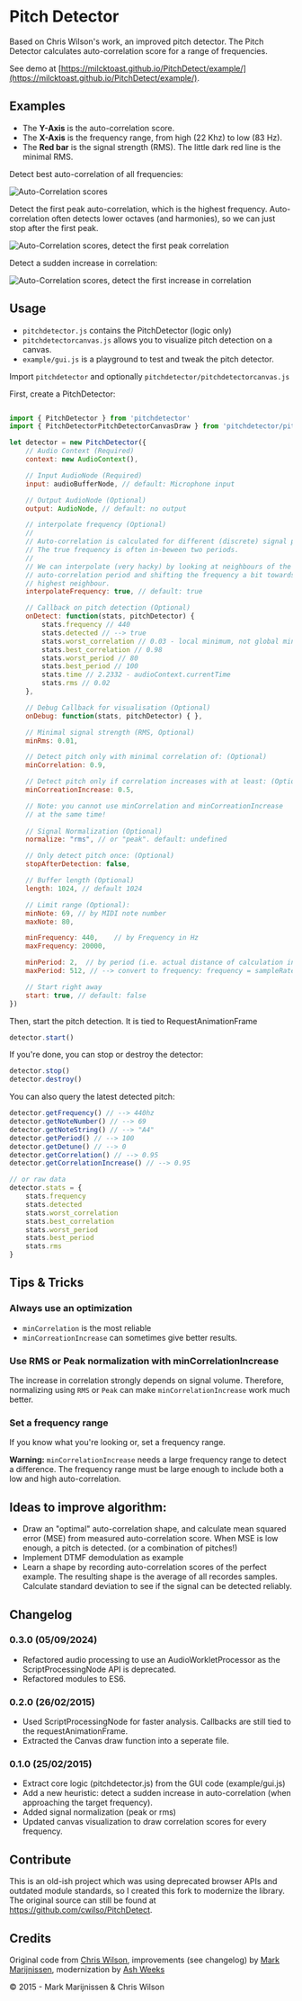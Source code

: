 # Pitch Detector

Based on Chris Wilson's work, an improved pitch detector. The Pitch Detector calculates auto-correlation score for a range of frequencies.

See demo at [https://milcktoast.github.io/PitchDetect/example/](https://milcktoast.github.io/PitchDetect/example/).

## Examples

* The **Y-Axis** is the auto-correlation score. 
* The **X-Axis** is the frequency range, from high (22 
Khz) to low (83 Hz).
* The **Red bar** is the signal strength (RMS). The little dark red line is the minimal RMS.

Detect best auto-correlation of all frequencies:

![Auto-Correlation scores](example/example1.png)

Detect the first peak auto-correlation, which is the highest frequency. Auto-correlation often detects lower octaves (and harmonies), so we can just stop after the first peak. 

![Auto-Correlation scores, detect the first peak correlation](example/example2.png)

Detect a sudden increase in correlation: 

![Auto-Correlation scores, detect the first increase in correlation](example/example3.png)

## Usage

* `pitchdetector.js` contains the PitchDetector (logic only)
* `pitchdetectorcanvas.js` allows you to visualize pitch detection on a canvas.
* `example/gui.js` is a playground to test and tweak the pitch detector.

Import `pitchdetector` and optionally `pitchdetector/pitchdetectorcanvas.js`

First, create a PitchDetector:
```javascript

import { PitchDetector } from 'pitchdetector'
import { PitchDetectorPitchDetectorCanvasDraw } from 'pitchdetector/pitchdetectorcanvas.js'

let detector = new PitchDetector({
	// Audio Context (Required)
	context: new AudioContext(),

	// Input AudioNode (Required)
	input: audioBufferNode, // default: Microphone input

	// Output AudioNode (Optional)
	output: AudioNode, // default: no output

	// interpolate frequency (Optional)
	//
	// Auto-correlation is calculated for different (discrete) signal periods
	// The true frequency is often in-beween two periods.
	//
	// We can interpolate (very hacky) by looking at neighbours of the best 
	// auto-correlation period and shifting the frequency a bit towards the
	// highest neighbour.
	interpolateFrequency: true, // default: true

	// Callback on pitch detection (Optional)
	onDetect: function(stats, pitchDetector) { 
		stats.frequency // 440
		stats.detected // --> true
		stats.worst_correlation // 0.03 - local minimum, not global minimum!
		stats.best_correlation // 0.98
		stats.worst_period // 80
		stats.best_period // 100
		stats.time // 2.2332 - audioContext.currentTime
		stats.rms // 0.02 
	},

	// Debug Callback for visualisation (Optional)
	onDebug: function(stats, pitchDetector) { },

	// Minimal signal strength (RMS, Optional)
	minRms: 0.01,

	// Detect pitch only with minimal correlation of: (Optional)
	minCorrelation: 0.9,

	// Detect pitch only if correlation increases with at least: (Optional)
	minCorreationIncrease: 0.5,

	// Note: you cannot use minCorrelation and minCorreationIncrease
	// at the same time!
 
	// Signal Normalization (Optional)
	normalize: "rms", // or "peak". default: undefined

	// Only detect pitch once: (Optional)
	stopAfterDetection: false,

	// Buffer length (Optional)
	length: 1024, // default 1024

	// Limit range (Optional):
	minNote: 69, // by MIDI note number
	maxNote: 80, 

	minFrequency: 440,    // by Frequency in Hz
	maxFrequency: 20000,

	minPeriod: 2,  // by period (i.e. actual distance of calculation in audio buffer)
	maxPeriod: 512, // --> convert to frequency: frequency = sampleRate / period

	// Start right away
	start: true, // default: false
})
```

Then, start the pitch detection. It is tied to RequestAnimationFrame
```javascript
detector.start()
```

If you're done, you can stop or destroy the detector:
```javascript
detector.stop()
detector.destroy()
```

You can also query the latest detected pitch:
```javascript
detector.getFrequency() // --> 440hz
detector.getNoteNumber() // --> 69
detector.getNoteString() // --> "A4"
detector.getPeriod() // --> 100
detector.getDetune() // --> 0
detector.getCorrelation() // --> 0.95
detector.getCorrelationIncrease() // --> 0.95

// or raw data
detector.stats = {
	stats.frequency
	stats.detected
	stats.worst_correlation
	stats.best_correlation 
	stats.worst_period
	stats.best_period
	stats.rms
}
```

## Tips & Tricks

### Always use an optimization

* `minCorrelation` is the most reliable
* `minCorreationIncrease` can sometimes give better results.

### Use RMS or Peak normalization with minCorrelationIncrease

The increase in correlation strongly depends on signal volume. Therefore, normalizing using `RMS` or `Peak` can make `minCorrelationIncrease` work much better.

### Set a frequency range

If you know what you're looking or, set a frequency range. 

**Warning:** `minCorrelationIncrease` needs a large frequency range to detect a difference. The frequency range must be large enough to include both a low and high auto-correlation.

## Ideas to improve algorithm:

* Draw an "optimal" auto-correlation shape, and calculate mean squared error (MSE) from measured auto-correlation score. When MSE is low enough, a pitch is detected. (or a combination of pitches!)
* Implement DTMF demodulation as example
* Learn a shape by recording auto-correlation scores of the perfect example. The resulting shape is the average of all recordes samples. Calculate standard deviation to see if the signal can be detected reliably.

## Changelog

### 0.3.0 (05/09/2024)

* Refactored audio processing to use an AudioWorkletProcessor as the ScriptProcessingNode API is deprecated.
* Refactored modules to ES6.

### 0.2.0 (26/02/2015)

* Used ScriptProcessingNode for faster analysis. Callbacks are still tied to the requestAnimationFrame.
* Extracted the Canvas draw function into a seperate file.

### 0.1.0 (25/02/2015)

* Extract core logic (pitchdetector.js) from the GUI code (example/gui.js)
* Add a new heuristic: detect a sudden increase in auto-correlation (when approaching the target frequency).
* Added signal normalization (peak or rms)
* Updated canvas visualization to draw correlation scores for every frequency.

## Contribute

This is an old-ish project which was using deprecated browser APIs and outdated module standards, so I created this fork to modernize the library. The original source can still be found at https://github.com/cwilso/PitchDetect.

## Credits

Original code from [Chris Wilson](https://github.com/cwilso), improvements (see changelog) by [Mark Marijnissen](https://github.com/markmarijnissen), modernization by [Ash Weeks](https://github.com/milcktoast)

© 2015 - Mark Marijnissen & Chris Wilson
